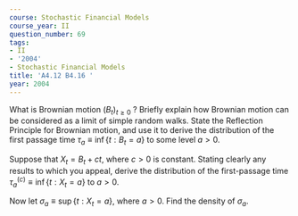 ```yaml
---
course: Stochastic Financial Models
course_year: II
question_number: 69
tags:
- II
- '2004'
- Stochastic Financial Models
title: 'A4.12 B4.16 '
year: 2004
---
```



What is Brownian motion $\left(B_{t}\right)_{t \geqslant 0}$ ? Briefly explain how Brownian motion can be considered as a limit of simple random walks. State the Reflection Principle for Brownian motion, and use it to derive the distribution of the first passage time $\tau_{a} \equiv \inf \left\{t: B_{t}=a\right\}$ to some level $a>0$.

Suppose that $X_{t}=B_{t}+c t$, where $c>0$ is constant. Stating clearly any results to which you appeal, derive the distribution of the first-passage time $\tau_{a}^{(c)} \equiv \inf \left\{t: X_{t}=a\right\}$ to $a>0$.

Now let $\sigma_{a} \equiv \sup \left\{t: X_{t}=a\right\}$, where $a>0$. Find the density of $\sigma_{a}$.